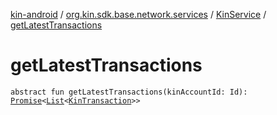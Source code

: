 [kin-android](../../index.md) / [org.kin.sdk.base.network.services](../index.md) / [KinService](index.md) / [getLatestTransactions](./get-latest-transactions.md)

# getLatestTransactions

`abstract fun getLatestTransactions(kinAccountId: Id): `[`Promise`](../../org.kin.sdk.base.tools/-promise/index.md)`<`[`List`](https://kotlinlang.org/api/latest/jvm/stdlib/kotlin.collections/-list/index.html)`<`[`KinTransaction`](../../org.kin.sdk.base.stellar.models/-kin-transaction/index.md)`>>`